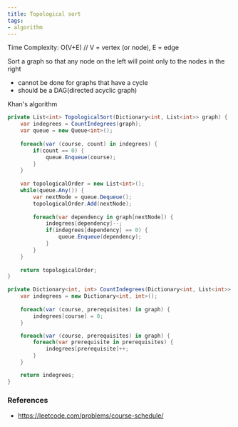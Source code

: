 ```yaml
---
title: Topological sort
tags:
- algorithm
---
```


Time Complexity: O(V+E) // V = vertex (or node), E = edge

Sort a graph so that any node on the left will point only to the nodes in the right

- cannot be done for graphs that have a cycle
- should be a DAG(directed acyclic graph)

Khan's algorithm
```cs
private List<int> TopologicalSort(Dictionary<int, List<int>> graph) {
    var indegrees = CountIndegrees(graph);
    var queue = new Queue<int>();
    
    foreach(var (course, count) in indegrees) {
        if(count == 0) {
            queue.Enqueue(course);
        }
    }
    
    var topologicalOrder = new List<int>();
    while(queue.Any()) {
        var nextNode = queue.Dequeue();
        topologicalOrder.Add(nextNode);
        
        foreach(var dependency in graph[nextNode]) {
            indegrees[dependency]--;
            if(indegrees[dependency] == 0) {
                queue.Enqueue(dependency);
            }
        }
    }
    
    return topologicalOrder;
}

private Dictionary<int, int> CountIndegrees(Dictionary<int, List<int>> graph) {
    var indegrees = new Dictionary<int, int>();
    
    foreach(var (course, prerequisites) in graph) {
        indegrees[course] = 0;
    }

    foreach(var (course, prerequisites) in graph) {
        foreach(var prerequisite in prerequisites) {
            indegrees[prerequisite]++;
        }
    }

    return indegrees;
}
```

### References

- https://leetcode.com/problems/course-schedule/